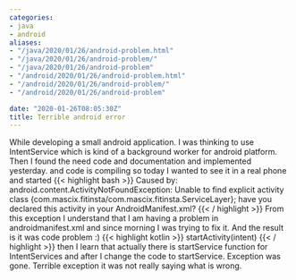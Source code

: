 ```yaml
---
categories:
- java
- android
aliases:
- "/java/2020/01/26/android-problem.html"
- "/java/2020/01/26/android-problem/"
- "/java/2020/01/26/android-problem"
- "/android/2020/01/26/android-problem.html"
- "/android/2020/01/26/android-problem/"
- "/android/2020/01/26/android-problem"

date: "2020-01-26T08:05:30Z"
title: Terrible android error
---
```

While developing a small android application. I was thinking to use IntentService which is kind of a background worker for android platform. Then I found the need code and documentation and implemented yesterday. and code is compiling so today I wanted to see it in a real phone and started 
{{< highlight bash >}}
 Caused by: android.content.ActivityNotFoundException: Unable to find explicit activity class {com.mascix.fitinsta/com.mascix.fitinsta.ServiceLayer}; have you declared this activity in your AndroidManifest.xml?
{{< / highlight >}}
From this exception I understand that I am having a problem in androidmanifest.xml and since morning I was trying to fix it. And the result is it was code problem :)
{{< highlight kotlin >}}
startActivity(intent)
{{< / highlight >}}
then I learn that actually there is startService function for IntentServices and after I change the code to startService. Exception was gone. Terrible exception it was not really saying what is wrong.